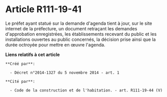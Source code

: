 # Article R111-19-41

Le préfet ayant statué sur la demande d'agenda tient à jour, sur le site internet de la préfecture, un document retraçant les
demandes d'approbation enregistrées, les établissements recevant du public et les installations ouvertes au public concernés,
la décision prise ainsi que la durée octroyée pour mettre en œuvre l'agenda.

**Liens relatifs à cet article**

	**Créé par**:

	  - Décret n°2014-1327 du 5 novembre 2014 - art. 1

	**Cité par**:

	  - Code de la construction et de l'habitation. - art. R111-19-44 (V)
